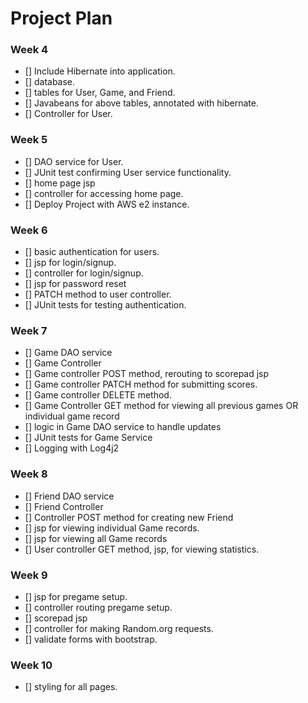 # Project Plan

### Week 4
- [] Include Hibernate into application.
- [] database.
- [] tables for User, Game, and Friend.
- [] Javabeans for above tables, annotated with hibernate.
- [] Controller for User. 

### Week 5
- [] DAO service for User.
- [] JUnit test confirming User service functionality.
- [] home page jsp
- [] controller for accessing home page.
- [] Deploy Project with AWS e2 instance.

### Week 6
- [] basic authentication for users.
- [] jsp for login/signup.
- [] controller for login/signup.
- [] jsp for password reset
- [] PATCH method to user controller.
- [] JUnit tests for testing authentication.

### Week 7
- [] Game DAO service
- [] Game Controller
- [] Game controller POST method, rerouting to scorepad jsp
- [] Game controller PATCH method for submitting scores.
- [] Game controller DELETE method.
- [] Game Controller GET method for viewing all previous games OR individual game record
- [] logic in Game DAO service to handle updates
- [] JUnit tests for Game Service 
- [] Logging with Log4j2

### Week 8
- [] Friend DAO service
- [] Friend Controller
- [] Controller POST method for creating new Friend
- [] jsp for viewing individual Game records.
- [] jsp for viewing all Game records
- [] User controller GET method, jsp, for viewing statistics.

### Week 9
- [] jsp for pregame setup.
- [] controller routing pregame setup.
- [] scorepad jsp
- [] controller for making Random.org requests.
- [] validate forms with bootstrap.

### Week 10
- [] styling for all pages.
